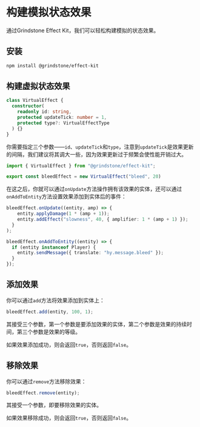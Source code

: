 # 构建模拟状态效果
通过Grindstone Effect Kit，我们可以轻松构建模拟的状态效果。

## 安装
```bash
npm install @grindstone/effect-kit
```

## 构建虚拟状态效果
~~~ts
class VirtualEffect {
  constructor(
    readonly id: string,
    protected updateTick: number = 1,
    protected type?: VirtualEffectType
  ) {}
}
~~~

你需要指定三个参数——`id`、`updateTick`和`type`，注意到`updateTick`是效果更新的间隔，我们建议将其调大一些，因为效果更新过于频繁会使性能开销过大。


~~~ts
import { VirtualEffect } from "@grindstone/effect-kit";

export const bleedEffect = new VirtualEffect("bleed", 20)
~~~

在这之后，你就可以通过`onUpdate`方法操作拥有该效果的实体，还可以通过`onAddToEntity`方法设置效果添加到实体后的事件：

~~~ts
bleedEffect.onUpdate((entity, amp) => {
    entity.applyDamage(1 * (amp + 1));
    entity.addEffect("slowness", 40, { amplifier: 1 * (amp + 1) });
  }
);

bleedEffect.onAddToEntity((entity) => {
  if (entity instanceof Player) {
    entity.sendMessage({ translate: "hy.message.bleed" });
  }
});
~~~

## 添加效果
你可以通过`add`方法将效果添加到实体上：

~~~ts
bleedEffect.add(entity, 100, 1);
~~~

其接受三个参数，第一个参数是要添加效果的实体，第二个参数是效果的持续时间，第三个参数是效果的等级。

如果效果添加成功，则会返回`true`，否则返回`false`。

## 移除效果
你可以通过`remove`方法移除效果：

~~~ts
bleedEffect.remove(entity);
~~~

其接受一个参数，即要移除效果的实体。

如果效果移除成功，则会返回`true`，否则返回`false`。